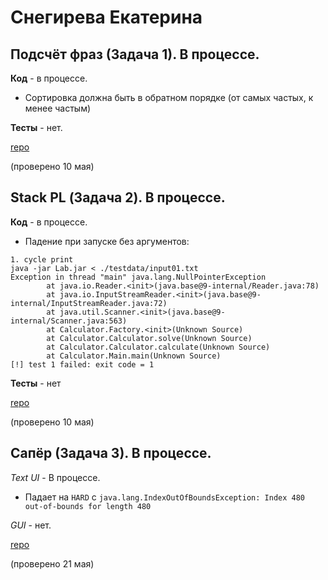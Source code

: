 # Снегирева Екатерина

## Подсчёт фраз (Задача 1). В процессе.

**Код** - в процессе.

- Сортировка должна быть в обратном порядке (от самых частых, к менее частым)

**Тесты** - нет.

[repo](https://bitbucket.org/snegireva_oop/spyair_lol/src/master/)

(проверено 10 мая)

## Stack PL (Задача 2). В процессе.

**Код** - в процессе.

- Падение при запуске без аргументов:
```
1. cycle print
java -jar Lab.jar < ./testdata/input01.txt
Exception in thread "main" java.lang.NullPointerException
        at java.io.Reader.<init>(java.base@9-internal/Reader.java:78)
        at java.io.InputStreamReader.<init>(java.base@9-internal/InputStreamReader.java:72)
        at java.util.Scanner.<init>(java.base@9-internal/Scanner.java:563)
        at Calculator.Factory.<init>(Unknown Source)
        at Calculator.Calculator.solve(Unknown Source)
        at Calculator.Calculator.calculate(Unknown Source)
        at Calculator.Main.main(Unknown Source)
[!] test 1 failed: exit code = 1
```

**Тесты** - нет

[repo](https://bitbucket.org/snegireva_oop/spyair_lol/src/master/)

(проверено 10 мая)

## Сапёр (Задача 3). В процессе.

*Text UI* - В процессе.

- Падает на `HARD` с `java.lang.IndexOutOfBoundsException: Index 480 out-of-bounds for length 480`

*GUI* - нет.

[repo](https://bitbucket.org/snegireva_oop/spyair_lol/src/master/)

(проверено 21 мая)
